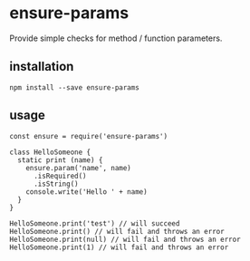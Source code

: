 # ensure-params

Provide simple checks for method / function parameters.

## installation

`npm install --save ensure-params`

## usage

```
const ensure = require('ensure-params')

class HelloSomeone {
  static print (name) {
    ensure.param('name', name)
      .isRequired()
      .isString()
    console.write('Hello ' + name)
  }
}

HelloSomeone.print('test') // will succeed
HelloSomeone.print() // will fail and throws an error
HelloSomeone.print(null) // will fail and throws an error
HelloSomeone.print(1) // will fail and throws an error
```
